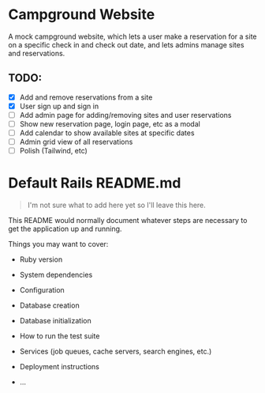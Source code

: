 # Campground Website

A mock campground website, which lets a user make a reservation for a site on
a specific check in and check out date, and lets admins manage sites and
reservations.

## TODO:

- [x] Add and remove reservations from a site
- [x] User sign up and sign in
- [ ] Add admin page for adding/removing sites and user reservations
- [ ] Show new reservation page, login page, etc as a modal
- [ ] Add calendar to show available sites at specific dates
- [ ] Admin grid view of all reservations
- [ ] Polish (Tailwind, etc)

# Default Rails README.md
> I'm not sure what to add here yet so I'll leave this here.

This README would normally document whatever steps are necessary to get the
application up and running.

Things you may want to cover:

* Ruby version

* System dependencies

* Configuration

* Database creation

* Database initialization

* How to run the test suite

* Services (job queues, cache servers, search engines, etc.)

* Deployment instructions

* ...
